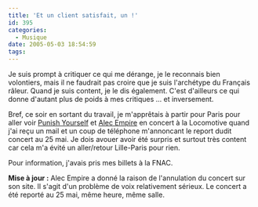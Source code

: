 ```yaml
---
title: 'Et un client satisfait, un !'
id: 395
categories:
  - Musique
date: 2005-05-03 18:54:59
tags:
---
```


Je suis prompt à critiquer ce qui me dérange, je le reconnais bien volontiers, mais il ne faudrait pas croire que je suis l'archétype du Français râleur. Quand je suis content, je le dis également. C'est d'ailleurs ce qui donne d'autant plus de poids à mes critiques ... et inversement.

Bref, ce soir en sortant du travail, je m'apprêtais à partir pour Paris pour aller voir [Punish Yourself](http://punishyourself.free.fr/) et [Alec Empire](http://www.alecempire.com/) en concert à la Locomotive quand j'ai reçu un mail et un coup de téléphone m'annoncant le report dudit concert au 25 mai. Je dois avouer avoir été surpris et surtout très content car cela m'a évité un aller/retour Lille-Paris pour rien.

Pour information, j'avais pris mes billets à la FNAC.

**Mise à jour :** Alec Empire a donné la raison de l'annulation du concert sur son site. Il s'agit d'un problème de voix relativement sérieux. Le concert a été reporté au 25 mai, même heure, même salle.